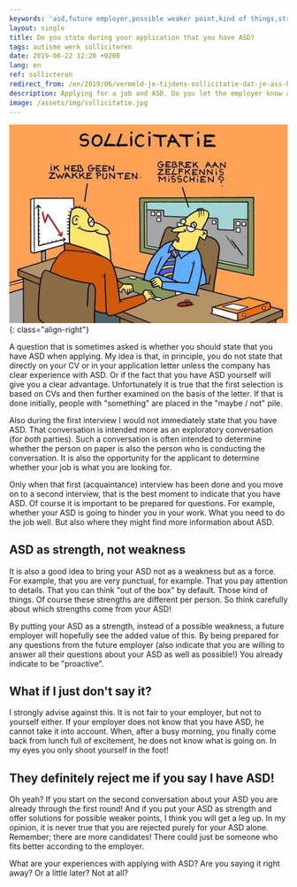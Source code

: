```yaml
---
keywords: 'asd,future employer,possible weaker point,kind of things,strength'
layout: single
title: Do you state during your application that you have ASD?
tags: autisme werk solliciteren
date: 2019-06-22 12:20 +0200
lang: en
ref: sollicteren
redirect_from: /en/2019/06/vermeld-je-tijdens-sollicitatie-dat-je-ass-hebt.html
description: Applying for a job and ASD. Do you let the employer know as soon as possible, or wait a bit?
image: /assets/img/sollicitatie.jpg
---
```

![Applying without weakness](/assets/img/sollicitatie.jpg){: class="align-right"}

A question that is sometimes asked is whether you should state that you have ASD when applying.
My idea is that, in principle, you do not state that directly on your CV or in your application letter unless the company has clear experience with ASD. Or if the fact that you have ASD yourself will give you a clear advantage. Unfortunately it is true that the first selection is based on CVs and then further examined on the basis of the letter. If that is done initially, people with "something" are placed in the "maybe / not" pile.

Also during the first interview I would not immediately state that you have ASD. That conversation is intended more as an exploratory conversation (for *both* parties). Such a conversation is often intended to determine whether the person on paper is also the person who is conducting the conversation. It is also the opportunity for the applicant to determine whether your job is what you are looking for.

Only when that first (acquaintance) interview has been done and you move on to a second interview, that is the best moment to indicate that you have ASD. Of course it is important to be prepared for questions. For example, whether your ASD is going to hinder you in your work. What you need to do the job well. But also where they might find more information about ASD.

## ASD as strength, not weakness
It is also a good idea to bring your ASD not as a weakness but as a force. For example, that you are very punctual, for example. That you pay attention to details. That you can think "out of the box" by default. Those kind of things. Of course these strengths are different per person. So think carefully about which strengths come from your ASD!

By putting your ASD as a strength, instead of a possible weakness, a future employer will hopefully see the added value of this. By being prepared for any questions from the future employer (also indicate that you are willing to answer all their questions about your ASD as well as possible!) You already indicate to be "proactive".

## What if I just don't say it?
I strongly advise against this. It is not fair to your employer, but not to yourself either. If your employer does not know that you have ASD, he cannot take it into account. When, after a busy morning, you finally come back from lunch full of excitement, he does not know what is going on. In my eyes you only shoot yourself in the foot!

## They definitely reject me if you say I have ASD!
Oh yeah? If you start on the second conversation about your ASD you are already through the first round! And if you put your ASD as strength and offer solutions for possible weaker points, I think you will get a leg up. In my opinion, it is never true that you are rejected purely for your ASD alone. Remember; there are more candidates! There could just be someone who fits better according to the employer.

What are your experiences with applying with ASD? Are you saying it right away? Or a little later? Not at all?
